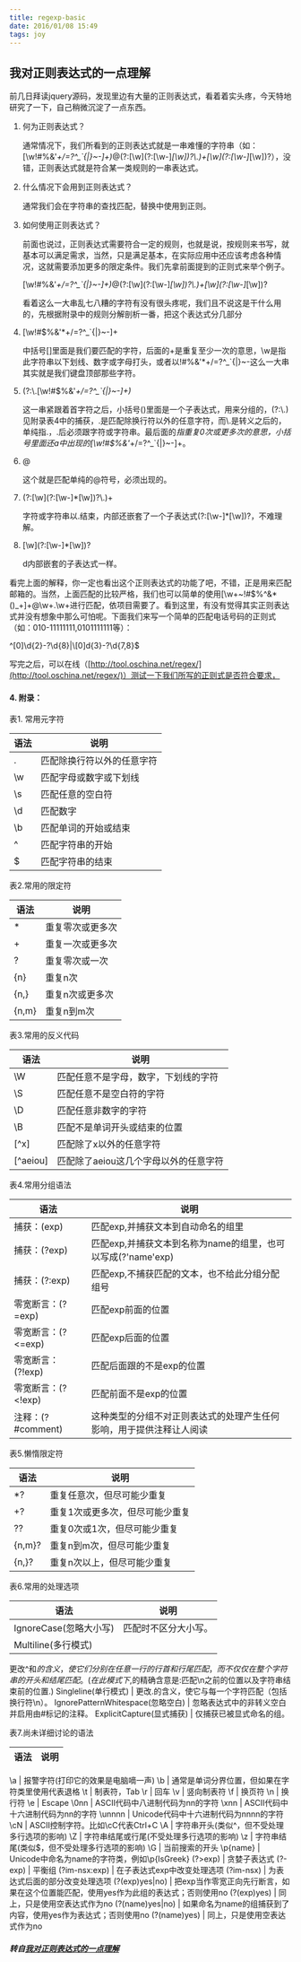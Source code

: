 ```yaml
---
title: regexp-basic
date: 2016/01/08 15:49
tags: joy
---
```


## 我对正则表达式的一点理解

前几日拜读jquery源码，发现里边有大量的正则表达式，看着着实头疼，今天特地研究了一下，自己稍微沉淀了一点东西。  

1.  何为正则表达式？
    
    通常情况下，我们所看到的正则表达式就是一串难懂的字符串（如：\[\\w!#$%&'*+/=?^_`{|}~-\]+(?:\\.\[\\w!#$%&'*+/=?^_`{|}~-\]+)*@(?:\[\\w\](?:\[\\w-\]*\[\\w\])?\\.)+\[\\w\](?:\[\\w-\]*\[\\w\])?），没错，正则表达式就是符合某一类规则的一串表达式。
    
2.  什么情况下会用到正则表达式？
    
    通常我们会在字符串的查找匹配，替换中使用到正则。
    
3.  如何使用正则表达式？
    
    前面也说过，正则表达式需要符合一定的规则，也就是说，按规则来书写，就基本可以满足需求，当然，只是满足基本，在实际应用中还应该考虑各种情况，这就需要添加更多的限定条件。我们先拿前面提到的正则式来举个例子。
    
    \[\\w!#$%&'*+/=?^_`{|}~-\]+(?:\\.\[\\w!#$%&'*+/=?^_`{|}~-\]+)*@(?:\[\\w\](?:\[\\w-\]*\[\\w\])?\\.)+\[\\w\](?:\[\\w-\]*\[\\w\])?
    
    看着这么一大串乱七八糟的字符有没有很头疼呢，我们且不说这是干什么用的，先根据附录中的规则分解剖析一番，把这个表达式分几部分
    

1.  \[\\w!#$%&'*+/=?^_`{|}~-\]+ 
    
    中括号\[\]里面是我们要匹配的字符，后面的+是重复至少一次的意思，\\w是指此字符串以下划线、数字或字母打头，或者以!#$%&'*+/=?^_`{|}~-中的任何一个打头，!#$%&'*+/=?^_`{|}~-这么一大串其实就是我们键盘顶部那些字符。
    
2.  (?:\\.\[\\w!#$%&'*+/=?^_`{|}~-\]+)* 
    
    这一串紧跟着首字符之后，小括号()里面是一个子表达式，用来分组的，(?:\\.)见附录表4中的捕获，.是匹配除换行符以外的任意字符，而\\.是转义之后的，单纯指.，.后必须跟字符或字符串。最后面的*指重复0次或更多次的意思，小括号里面还a中出现的\[\\w!#$%&'*+/=?^_`{|}~-\]+。
    
3.  @
    
    这个就是匹配单纯的@符号，必须出现的。
    
4.  (?:\[\\w\](?:\[\\w-\]*\[\\w\])?\\.)+ 
    
    字符或字符串以.结束，内部还嵌套了一个子表达式(?:\[\\w-\]*\[\\w\])?，不难理解。
    
5.  \[\\w\](?:\[\\w-\]*\[\\w\])? 
    
    d内部嵌套的子表达式一样。
    

看完上面的解释，你一定也看出这个正则表达式的功能了吧，不错，正是用来匹配邮箱的。当然，上面匹配的比较严格，我们也可以简单的使用\[\\w+~!#$%^&*()_+\]+@\\w+.\\w+进行匹配，依项目需要了。看到这里，有没有觉得其实正则表达式并没有想象中那么可怕呢。下面我们来写一个简单的匹配电话号码的正则式（如：010-11111111,0101111111等）：

^\[0\]\\d{2}-?\\d{8}|\\\[0\]d{3}-?\\d{7,8}$

写完之后，可以在线（[http://tool.oschina.net/regex/](http://tool.oschina.net/regex/)）测试一下我们所写的正则式是否符合要求，

#### 4. 附录：

表1. 常用元字符

语法 | 说明
---- | ----
. | 匹配除换行符以外的任意字符
\w | 匹配字母或数字或下划线
\s | 匹配任意的空白符
\d | 匹配数字
\b | 匹配单词的开始或结束
^ | 匹配字符串的开始
$ | 匹配字符串的结束

表2.常用的限定符

语法 | 说明
---- | ----
* | 重复零次或更多次
+ | 重复一次或更多次
? | 重复零次或一次
{n} | 重复n次
{n,} | 重复n次或更多次
{n,m} | 重复n到m次

表3.常用的反义代码

语法 | 说明
---- | ----
\W | 匹配任意不是字母，数字，下划线的字符
\S | 匹配任意不是空白符的字符
\D | 匹配任意非数字的字符
\B | 匹配不是单词开头或结束的位置
[^x] | 匹配除了x以外的任意字符
[^aeiou] | 匹配除了aeiou这几个字母以外的任意字符

表4.常用分组语法

语法 | 说明
---- | ----
捕获：(exp) | 匹配exp,并捕获文本到自动命名的组里
捕获：(?<name>exp) | 匹配exp,并捕获文本到名称为name的组里，也可以写成(?'name'exp)
捕获：(?:exp) | 匹配exp,不捕获匹配的文本，也不给此分组分配组号
零宽断言：(?=exp) | 匹配exp前面的位置
零宽断言：(?<=exp) | 匹配exp后面的位置
零宽断言：(?!exp) | 匹配后面跟的不是exp的位置
零宽断言：(?<!exp) | 匹配前面不是exp的位置
注释：(?#comment) | 这种类型的分组不对正则表达式的处理产生任何影响，用于提供注释让人阅读

表5.懒惰限定符

语法 | 说明
---- | ----
*? | 重复任意次，但尽可能少重复
+? | 重复1次或更多次，但尽可能少重复
?? | 重复0次或1次，但尽可能少重复
{n,m}? | 重复n到m次，但尽可能少重复
{n,}? | 重复n次以上，但尽可能少重复

表6.常用的处理选项

语法 | 说明
---- | ----
IgnoreCase(忽略大小写) | 匹配时不区分大小写。
Multiline(多行模式) | 
更改^和$的含义，使它们分别在任意一行的行首和行尾匹配，而不仅仅在整个字符串的开头和结尾匹配。(在此模式下,$的精确含意是:匹配\n之前的位置以及字符串结束前的位置.)
Singleline(单行模式) | 更改.的含义，使它与每一个字符匹配（包括换行符\n）。
IgnorePatternWhitespace(忽略空白) | 忽略表达式中的非转义空白并启用由#标记的注释。
ExplicitCapture(显式捕获) | 仅捕获已被显式命名的组。

表7.尚未详细讨论的语法

语法 | 说明
---- | ----

\a | 报警字符(打印它的效果是电脑嘀一声)
\b | 通常是单词分界位置，但如果在字符类里使用代表退格
\t | 制表符，Tab
\r | 回车
\v | 竖向制表符
\f | 换页符
\n | 换行符
\e | Escape
\0nn | ASCII代码中八进制代码为nn的字符
\xnn | ASCII代码中十六进制代码为nn的字符
\unnnn | Unicode代码中十六进制代码为nnnn的字符
\cN | ASCII控制字符。比如\cC代表Ctrl+C
\A | 字符串开头(类似^，但不受处理多行选项的影响)
\Z | 字符串结尾或行尾(不受处理多行选项的影响)
\z | 字符串结尾(类似$，但不受处理多行选项的影响)
\G | 当前搜索的开头
\p{name} | Unicode中命名为name的字符类，例如\p{IsGreek}
(?>exp) | 贪婪子表达式
(?<x>-<y>exp) | 平衡组
(?im-nsx:exp) | 在子表达式exp中改变处理选项
(?im-nsx) | 为表达式后面的部分改变处理选项
(?(exp)yes|no) | 把exp当作零宽正向先行断言，如果在这个位置能匹配，使用yes作为此组的表达式；否则使用no
(?(exp)yes) | 同上，只是使用空表达式作为no
(?(name)yes|no) | 如果命名为name的组捕获到了内容，使用yes作为表达式；否则使用no
(?(name)yes) | 同上，只是使用空表达式作为no

##### 转自[我对正则表达式的一点理解](https://my.oschina.net/luweiweiwei/blog/599739)